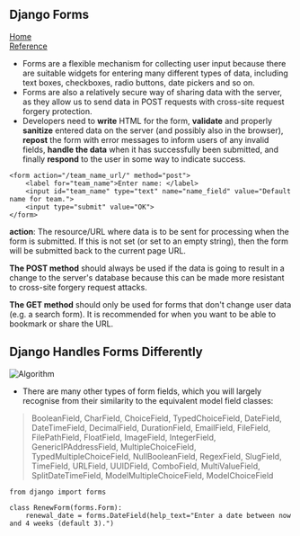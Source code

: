 ## Django Forms 
[Home](../README.md)  
[Reference](https://developer.mozilla.org/en-US/docs/Learn/Server-side/Django/Forms)  

* Forms are a flexible mechanism for collecting user input because there are suitable widgets for entering many different types of data, including text boxes, checkboxes, radio buttons, date pickers and so on.   
* Forms are also a relatively secure way of sharing data with the server, as they allow us to send data in POST requests with cross-site request forgery protection.  
* Developers need to __write__ HTML for the form, __validate__ and properly __sanitize__ entered data on the server (and possibly also in the browser), __repost__ the form with error messages to inform users of any invalid fields, __handle the data__ when it has successfully been submitted, and finally __respond__ to the user in some way to indicate success.  
```
<form action="/team_name_url/" method="post">
    <label for="team_name">Enter name: </label>
    <input id="team_name" type="text" name="name_field" value="Default name for team.">
    <input type="submit" value="OK">
</form>
```
__action__: The resource/URL where data is to be sent for processing when the form is submitted. If this is not set (or set to an empty string), then the form will be submitted back to the current page URL.  

__The POST method__ should always be used if the data is going to result in a change to the server's database because this can be made more resistant to cross-site forgery request attacks.  

__The GET method__ should only be used for forms that don't change user data (e.g. a search form). It is recommended for when you want to be able to bookmark or share the URL.  

## Django Handles Forms Differently  
![Algorithm](https://mdn.mozillademos.org/files/14205/Form%20Handling%20-%20Standard.png)  
* There are many other types of form fields, which you will largely recognise from their similarity to the equivalent model field classes: 
>BooleanField, CharField, ChoiceField, TypedChoiceField, DateField, DateTimeField, DecimalField, DurationField, EmailField, FileField, FilePathField, FloatField, ImageField, IntegerField, GenericIPAddressField, MultipleChoiceField, TypedMultipleChoiceField, NullBooleanField, RegexField, SlugField, TimeField, URLField, UUIDField, ComboField, MultiValueField, SplitDateTimeField, ModelMultipleChoiceField, ModelChoiceField  
```
from django import forms
    
class RenewForm(forms.Form):
    renewal_date = forms.DateField(help_text="Enter a date between now and 4 weeks (default 3).")
```
